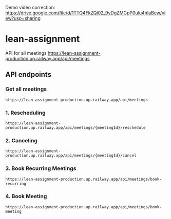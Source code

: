 Demo video correction: https://drive.google.com/file/d/1TTQ4FkZQi02_9yDgZMGpP0ulu4hIaBew/view?usp=sharing

# lean-assignment

API for all meetings https://lean-assignment-production.up.railway.app/api/meetings

## API endpoints

### Get all meetings
    https://lean-assignment-production.up.railway.app/api/meetings

### 1. Rescheduling
    https://lean-assignment-production.up.railway.app/api/meetings/{meetingId}/reschedule

### 2. Canceling
    https://lean-assignment-production.up.railway.app/api/meetings/{meetingId}/cancel
    
### 3. Book Recurring Meetings
    https://lean-assignment-production.up.railway.app/api/meetings/book-recurring

### 4. Book Meeting
    https://lean-assignment-production.up.railway.app/api/meetings/book-meeting
